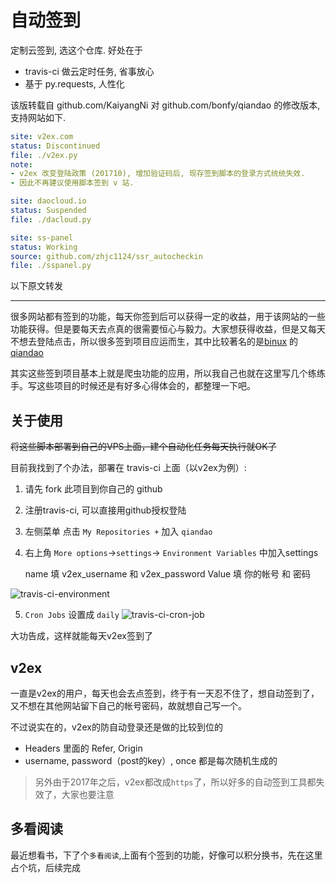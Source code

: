 # 自动签到

定制云签到, 选这个仓库. 好处在于

- travis-ci 做云定时任务, 省事放心 
- 基于 py.requests, 人性化 

该版转载自 github.com/KaiyangNi 对 github.com/bonfy/qiandao 的修改版本, 支持网站如下.

```yaml
site: v2ex.com
status: Discontinued
file: ./v2ex.py
note:
- v2ex 改变登陆政策 (201710), 增加验证码后, 现存签到脚本的登录方式统统失效.
- 因此不再建议使用脚本签到 v 站.
```
```yaml
site: daocloud.io
status: Suspended
file: ./dacloud.py
```
```yaml
site: ss-panel
status: Working
source: github.com/zhjc1124/ssr_autocheckin
file: ./sspanel.py

```
以下原文转发

----

很多网站都有签到的功能，每天你签到后可以获得一定的收益，用于该网站的一些功能获得。但是要每天去点真的很需要恒心与毅力。大家想获得收益，但是又每天不想去登陆点击，所以很多签到项目应运而生，其中比较著名的是[binux](https://github.com/binux) 的 [qiandao](https://github.com/binux/qiandao)

其实这些签到项目基本上就是爬虫功能的应用，所以我自己也就在这里写几个练练手。写这些项目的时候还是有好多心得体会的，都整理一下吧。

## 关于使用

~~将这些脚本部署到自己的VPS上面，建个自动化任务每天执行就OK了~~

目前我找到了个办法，部署在 travis-ci 上面（以v2ex为例）:

1. 请先 fork 此项目到你自己的 github
2. 注册travis-ci, 可以直接用github授权登陆
3. 左侧菜单 点击 `My Repositories +` 加入 `qiandao`
4. 右上角 `More options`->`settings`-> `Environment Variables` 中加入settings

   name 填 v2ex_username 和 v2ex_password Value 填 你的帐号 和 密码

![travis-ci-environment](http://bonfy.qiniudn.com/travis-ci-environment.png)

5. `Cron Jobs` 设置成 `daily`
![travis-ci-cron-job](http://bonfy.qiniudn.com/travis-ci-cron-job.png)


大功告成，这样就能每天v2ex签到了

## v2ex

一直是v2ex的用户，每天也会去点签到，终于有一天忍不住了，想自动签到了，又不想在其他网站留下自己的帐号密码，故就想自己写一个。

不过说实在的，v2ex的防自动登录还是做的比较到位的

* Headers 里面的 Refer, Origin
* username, password（post的key）, once 都是每次随机生成的

 > 另外由于2017年之后，v2ex都改成`https`了，所以好多的自动签到工具都失效了，大家也要注意

## 多看阅读

最近想看书，下了个`多看阅读`,上面有个签到的功能，好像可以积分换书，先在这里占个坑，后续完成

